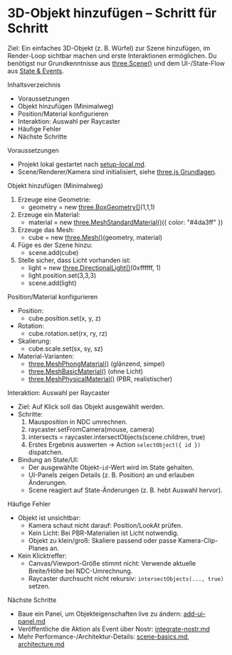 # 3D-Objekt hinzufügen – Schritt für Schritt

Ziel: Ein einfaches 3D-Objekt (z. B. Würfel) zur Szene hinzufügen, im Render-Loop sichtbar machen und erste Interaktionen ermöglichen. Du benötigst nur Grundkenntnisse aus [three.Scene()](features/scene-basics.md:1) und dem UI-/State-Flow aus [State & Events](features/state-and-events.md).

Inhaltsverzeichnis
- Voraussetzungen
- Objekt hinzufügen (Minimalweg)
- Position/Material konfigurieren
- Interaktion: Auswahl per Raycaster
- Häufige Fehler
- Nächste Schritte

Voraussetzungen
- Projekt lokal gestartet nach [setup-local.md](setup-local.md).
- Scene/Renderer/Kamera sind initialisiert, siehe [three.js Grundlagen](features/scene-basics.md).

Objekt hinzufügen (Minimalweg)
1) Erzeuge eine Geometrie:
   - geometry = new [three.BoxGeometry()](features/scene-basics.md:1)(1,1,1)
2) Erzeuge ein Material:
   - material = new [three.MeshStandardMaterial()](features/scene-basics.md:1)({ color: "#4da3ff" })
3) Erzeuge das Mesh:
   - cube = new [three.Mesh()](features/scene-basics.md:1)(geometry, material)
4) Füge es der Szene hinzu:
   - scene.add(cube)
5) Stelle sicher, dass Licht vorhanden ist:
   - light = new [three.DirectionalLight()](features/scene-basics.md:1)(0xffffff, 1)
   - light.position.set(3,3,3)
   - scene.add(light)

Position/Material konfigurieren
- Position:
  - cube.position.set(x, y, z)
- Rotation:
  - cube.rotation.set(rx, ry, rz)
- Skalierung:
  - cube.scale.set(sx, sy, sz)
- Material-Varianten:
  - [three.MeshPhongMaterial()](features/scene-basics.md:1) (glänzend, simpel)
  - [three.MeshBasicMaterial()](features/scene-basics.md:1) (ohne Licht)
  - [three.MeshPhysicalMaterial()](features/scene-basics.md:1) (PBR, realistischer)

Interaktion: Auswahl per Raycaster
- Ziel: Auf Klick soll das Objekt ausgewählt werden.
- Schritte:
  1) Mausposition in NDC umrechnen.
  2) raycaster.setFromCamera(mouse, camera)
  3) intersects = raycaster.intersectObjects(scene.children, true)
  4) Erstes Ergebnis auswerten → Action `selectObject({ id })` dispatchen.
- Bindung an State/UI:
  - Der ausgewählte Objekt-`id`-Wert wird im State gehalten.
  - UI-Panels zeigen Details (z. B. Position) an und erlauben Änderungen.
  - Scene reagiert auf State-Änderungen (z. B. hebt Auswahl hervor).

Häufige Fehler
- Objekt ist unsichtbar:
  - Kamera schaut nicht darauf: Position/LookAt prüfen.
  - Kein Licht: Bei PBR-Materialien ist Licht notwendig.
  - Objekt zu klein/groß: Skaliere passend oder passe Kamera-Clip-Planes an.
- Kein Klicktreffer:
  - Canvas/Viewport-Größe stimmt nicht: Verwende aktuelle Breite/Höhe bei NDC-Umrechnung.
  - Raycaster durchsucht nicht rekursiv: `intersectObjects(..., true)` setzen.

Nächste Schritte
- Baue ein Panel, um Objekteigenschaften live zu ändern: [add-ui-panel.md](add-ui-panel.md)
- Veröffentliche die Aktion als Event über Nostr: [integrate-nostr.md](integrate-nostr.md)
- Mehr Performance-/Architektur-Details: [scene-basics.md](features/scene-basics.md), [architecture.md](reference/architecture.md)
